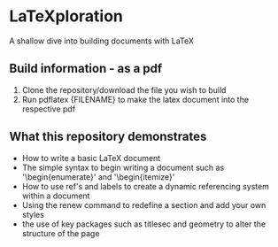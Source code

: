 # LaTeXploration
A shallow dive into building documents with LaTeX

## Build information - as a pdf
1. Clone the repository/download the file you wish to build
2. Run pdflatex {FILENAME} to make the latex document into the respective pdf

## What this repository demonstrates
* How to write a basic LaTeX document
* The simple syntax to begin writing a document such as '\begin{enumerate}' and '\begin{itemize}'
* How to use ref's and labels to create a dynamic referencing system within a document
* Using the renew command to redefine a section and add your own styles
* the use of key packages such as titlesec and geometry to alter the structure of the page
